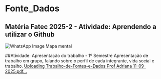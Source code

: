 # Fonte_Dados
## Matéria Fatec 2025-2 - Atividade: Aprendendo a utilizar o Github
![WhatsApp Image Mapa  mental](https://github.com/user-attachments/assets/8cc61744-dabe-47ba-9048-f3dc34932ad4)


##Atividade: Apresentação do trabalho - 1º Semestre
Apresentação de trabalho em grupo, falando sobre o perfil de cada integrante, vida social e trabalho.
[Uploading Trabalho-de-Fontes-e-Dados Prof Adriana 11-09-2025.pdf…]()
